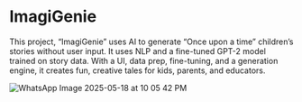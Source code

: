 # ImagiGenie
This project, “ImagiGenie” uses AI to generate “Once upon a time” children’s stories without user input. It uses NLP and a fine-tuned GPT-2 model trained on story data. With a UI, data prep, fine-tuning, and a generation engine, it creates fun, creative tales for kids, parents, and educators.


![WhatsApp Image 2025-05-18 at 10 05 42 PM](https://github.com/user-attachments/assets/51afbcc3-7cd1-4607-a539-0cbf6525947f)
